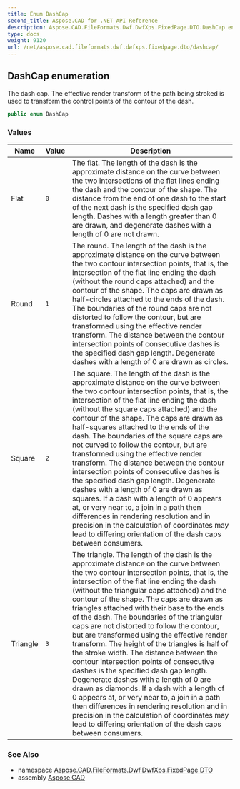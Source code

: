 ```yaml
---
title: Enum DashCap
second_title: Aspose.CAD for .NET API Reference
description: Aspose.CAD.FileFormats.Dwf.DwfXps.FixedPage.DTO.DashCap enum. The dash cap. The effective render transform of the path being stroked is used to transform the control points of the contour of the dash
type: docs
weight: 9120
url: /net/aspose.cad.fileformats.dwf.dwfxps.fixedpage.dto/dashcap/
---
```

## DashCap enumeration

The dash cap. The effective render transform of the path being stroked is used to transform the control points of the contour of the dash.

```csharp
public enum DashCap
```

### Values

| Name | Value | Description |
| --- | --- | --- |
| Flat | `0` | The flat. The length of the dash is the approximate distance on the curve between the two intersections of the flat lines ending the dash and the contour of the shape. The distance from the end of one dash to the start of the next dash is the specified dash gap length. Dashes with a length greater than 0 are drawn, and degenerate dashes with a length of 0 are not drawn. |
| Round | `1` | The round. The length of the dash is the approximate distance on the curve between the two contour intersection points, that is, the intersection of the flat line ending the dash (without the round caps attached) and the contour of the shape. The caps are drawn as half-circles attached to the ends of the dash. The boundaries of the round caps are not distorted to follow the contour, but are transformed using the effective render transform. The distance between the contour intersection points of consecutive dashes is the specified dash gap length. Degenerate dashes with a length of 0 are drawn as circles. |
| Square | `2` | The square. The length of the dash is the approximate distance on the curve between the two contour intersection points, that is, the intersection of the flat line ending the dash (without the square caps attached) and the contour of the shape. The caps are drawn as half-squares attached to the ends of the dash. The boundaries of the square caps are not curved to follow the contour, but are transformed using the effective render transform. The distance between the contour intersection points of consecutive dashes is the specified dash gap length. Degenerate dashes with a length of 0 are drawn as squares. If a dash with a length of 0 appears at, or very near to, a join in a path then differences in rendering resolution and in precision in the calculation of coordinates may lead to differing orientation of the dash caps between consumers. |
| Triangle | `3` | The triangle. The length of the dash is the approximate distance on the curve between the two contour intersection points, that is, the intersection of the flat line ending the dash (without the triangular caps attached) and the contour of the shape. The caps are drawn as triangles attached with their base to the ends of the dash. The boundaries of the triangular caps are not distorted to follow the contour, but are transformed using the effective render transform. The height of the triangles is half of the stroke width. The distance between the contour intersection points of consecutive dashes is the specified dash gap length. Degenerate dashes with a length of 0 are drawn as diamonds. If a dash with a length of 0 appears at, or very near to, a join in a path then differences in rendering resolution and in precision in the calculation of coordinates may lead to differing orientation of the dash caps between consumers. |

### See Also

* namespace [Aspose.CAD.FileFormats.Dwf.DwfXps.FixedPage.DTO](../../aspose.cad.fileformats.dwf.dwfxps.fixedpage.dto/)
* assembly [Aspose.CAD](../../)


